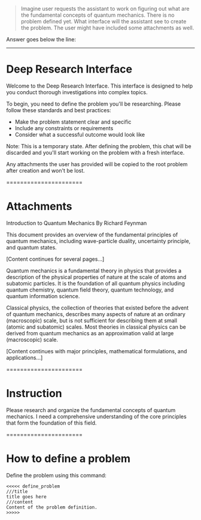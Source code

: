 > Imagine user requests the assistant to work on figuring out what are the fundamental concepts of quantum mechanics. There is no problem defined yet. What interface will the assistant see to create the problem. The user might have included some attachments as well.

Answer goes below the line:

---

# Deep Research Interface

Welcome to the Deep Research Interface. This interface is designed to help you conduct thorough investigations into complex topics.

To begin, you need to define the problem you'll be researching. Please follow these standards and best practices:
- Make the problem statement clear and specific
- Include any constraints or requirements
- Consider what a successful outcome would look like

Note: This is a temporary state. After defining the problem, this chat will be discarded and you'll start working on the problem with a fresh interface.

Any attachments the user has provided will be copied to the root problem after creation and won't be lost.

======================
# Attachments

<attachments>
<attachment name="quantum_mechanics_intro.pdf">
Introduction to Quantum Mechanics
By Richard Feynman

This document provides an overview of the fundamental principles of quantum mechanics, including wave-particle duality, uncertainty principle, and quantum states.

[Content continues for several pages...]
</attachment>

<attachment name="https://en.wikipedia.org/wiki/Quantum_mechanics">
Quantum mechanics is a fundamental theory in physics that provides a description of the physical properties of nature at the scale of atoms and subatomic particles. It is the foundation of all quantum physics including quantum chemistry, quantum field theory, quantum technology, and quantum information science.

Classical physics, the collection of theories that existed before the advent of quantum mechanics, describes many aspects of nature at an ordinary (macroscopic) scale, but is not sufficient for describing them at small (atomic and subatomic) scales. Most theories in classical physics can be derived from quantum mechanics as an approximation valid at large (macroscopic) scale.

[Content continues with major principles, mathematical formulations, and applications...]
</attachment>
</attachments>

======================
# Instruction
Please research and organize the fundamental concepts of quantum mechanics. I need a comprehensive understanding of the core principles that form the foundation of this field.

======================
# How to define a problem
Define the problem using this command:
```
<<<<< define_problem
///title
title goes here
///content
Content of the problem definition.
>>>>>
```
